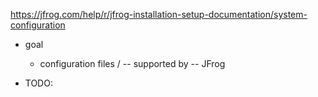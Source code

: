 https://jfrog.com/help/r/jfrog-installation-setup-documentation/system-configuration

* goal
  * configuration files / -- supported by -- JFrog

* TODO: